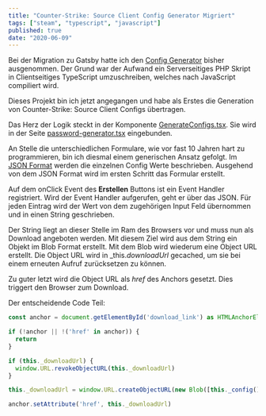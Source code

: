 ```yaml
---
title: "Counter-Strike: Source Client Config Generator Migriert"
tags: ["steam", "typescript", "javascript"]
published: true
date: "2020-06-09"
---
```


Bei der Migration zu Gatsby hatte ich den [Config Generator](/generatoren/config-generator/) bisher ausgenommen. 
Der Grund war der Aufwand ein Serverseitiges PHP Skript in Clientseitiges TypeScript umzuschreiben, welches nach JavaScript compiliert wird.

Dieses Projekt bin ich jetzt angegangen und habe als Erstes die Generation von Counter-Strike: Source Client Configs übertragen.

Das Herz der Logik steckt in der Komponente [GenerateConfigs.tsx](https://github.com/ulrichblock/ulrichblock.github.io/src/components/generate-configs/GenerateConfigs.tsx).
Sie wird in der Seite [password-generator.tsx](https://github.com/ulrichblock/ulrichblock.github.io/src/pages/generatoren/password-generator.tsx) eingebunden.

An Stelle die unterschiedlichen Formulare, wie vor fast 10 Jahren hart zu programmieren, bin ich diesmal einem generischen Ansatz gefolgt.
Im [JSON Format](https://github.com/ulrichblock/ulrichblock.github.io/src/components/generate-configs/config-client-css.ts) werden die einzelnen Config Werte beschrieben.
Ausgehend von dem JSON Format wird im ersten Schritt das Formular erstellt.

Auf dem onClick Event des **Erstellen** Buttons ist ein Event Handler registriert.
Wird der Event Handler aufgerufen, geht er über das JSON. Für jeden Eintrag wird der Wert von dem zugehörigen Input Feld übernommen und in einen String geschrieben.

Der String liegt an dieser Stelle im Ram des Browsers vor und muss nun als Download angeboten werden.
Mit diesem Ziel wird aus dem String ein Objekt im Blob Format erstellt. Mit dem Blob wird wiederum eine Object URL erstellt.
Die Object URL wird in _this._downloadUrl_ gecached, um sie bei einem erneuten Aufruf zurücksetzen zu können.

Zu guter letzt wird die Object URL als _href_ des Anchors gesetzt. Dies triggert den Browser zum Download.

Der entscheidende Code Teil:

```typescript
const anchor = document.getElementById('download_link') as HTMLAnchorElement

if (!anchor || !('href' in anchor)) {
  return
}

if (this._downloadUrl) {
  window.URL.revokeObjectURL(this._downloadUrl)
}

this._downloadUrl = window.URL.createObjectURL(new Blob([this._config()], { type: 'text/plain;charset=utf-8' }))

anchor.setAttribute('href', this._downloadUrl)
```

